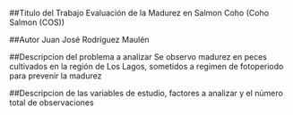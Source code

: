 ##Titulo del Trabajo
Evaluación de la Madurez en Salmon Coho (Coho Salmon (COS))

##Autor
Juan José Rodríguez Maulén

##Descripcion del problema a analizar
Se observo madurez en peces cultivados en la región de Los Lagos, sometidos a regimen de fotoperiodo para prevenir la madurez

##Descripcion de las variables de estudio, factores a analizar y el número total de observaciones
